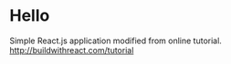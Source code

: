 # Hello

Simple React.js application modified from online tutorial.
http://buildwithreact.com/tutorial